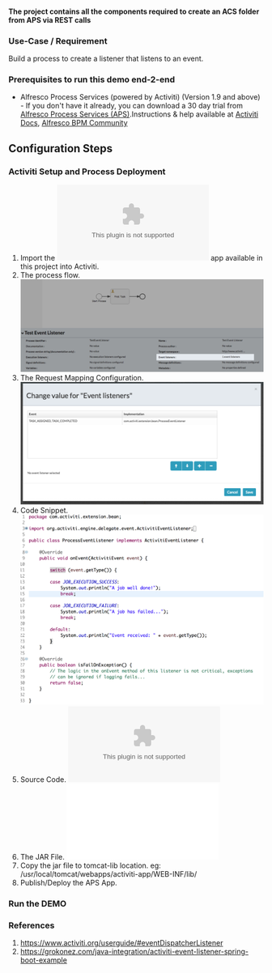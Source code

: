 #### The project contains all the components required to create an ACS folder from APS via REST calls

### Use-Case / Requirement
Build a process to create a listener that listens to an event.


### Prerequisites to run this demo end-2-end

* Alfresco Process Services (powered by Activiti) (Version 1.9 and above) - If you don't have it already, you can download a 30 day trial from [Alfresco Process Services (APS)](https://www.alfresco.com/products/business-process-management/alfresco-activiti).Instructions & help available at [Activiti Docs](http://docs.alfresco.com/activiti/docs/), [Alfresco BPM Community](https://community.alfresco.com/community/bpm)


## Configuration Steps

### Activiti Setup and Process Deployment
1. Import the ![Event-Listener.zip](Event-Listener.zip) app available in this project into Activiti.
2. The process flow.  ![Process-Flow](Process-Flow.png)
3. The Request Mapping Configuration. ![Request-Mapping](Request-Mapping.png)
4. Code Snippet. ![Code-Snippet](Java-Code.png)
4. Source Code. ![Source-Code](activiti-extension-event-listener-java-code.zip)
5. The JAR File. ![Event-Listener.jar](activiti-extension-event-listener-jar-1.0-SNAPSHOT.jar)
6. Copy the jar file to tomcat-lib location. eg: /usr/local/tomcat/webapps/activiti-app/WEB-INF/lib/ 
7. Publish/Deploy the APS App.


### Run the DEMO

### References
1. https://www.activiti.org/userguide/#eventDispatcherListener
2. https://grokonez.com/java-integration/activiti-event-listener-spring-boot-example